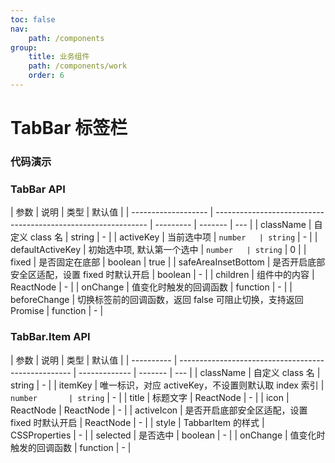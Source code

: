 ```yaml
---
toc: false
nav:
    path: /components
group:
    title: 业务组件
    path: /components/work
    order: 6
---
```


# TabBar 标签栏

### 代码演示

<code src="./demo/index.tsx"></code>

### TabBar API

| 参数                | 说明                                                          | 类型      | 默认值  |
| ------------------- | ------------------------------------------------------------- | --------- | ------- | --- |
| className           | 自定义 class 名                                               | string    | -       |
| activeKey           | 当前选中项                                                    | `number   | string` | -   |
| defaultActiveKey    | 初始选中项, 默认第一个选中                                    | `number   | string` | 0   |
| fixed               | 是否固定在底部                                                | boolean   | true    |
| safeAreaInsetBottom | 是否开启底部安全区适配，设置 fixed 时默认开启                 | boolean   | -       |
| children            | 组件中的内容                                                  | ReactNode | -       |
| onChange            | 值变化时触发的回调函数                                        | function  | -       |
| beforeChange        | 切换标签前的回调函数，返回 false 可阻止切换，支持返回 Promise | function  | -       |

### TabBar.Item API

| 参数       | 说明                                                | 类型          | 默认值  |
| ---------- | --------------------------------------------------- | ------------- | ------- | --- |
| className  | 自定义 class 名                                     | string        | -       |
| itemKey    | 唯一标识，对应 activeKey，不设置则默认取 index 索引 | `number       | string` | -   |
| title      | 标题文字                                            | ReactNode     | -       |
| icon       | ReactNode                                           | ReactNode     | -       |
| activeIcon | 是否开启底部安全区适配，设置 fixed 时默认开启       | ReactNode     | -       |
| style      | TabbarItem 的样式                                   | CSSProperties | -       |
| selected   | 是否选中                                            | boolean       | -       |
| onChange   | 值变化时触发的回调函数                              | function      | -       |
